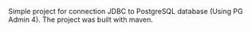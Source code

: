 Simple project for connection JDBC to PostgreSQL database (Using PG Admin 4). The project was built with maven.
